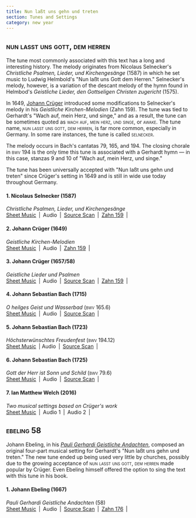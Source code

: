 ```yaml
---
title: Nun laßt uns gehn und treten
section: Tunes and Settings
category: new year
---
```


## <span style="font-variant:small-caps;">nun lasst uns gott, dem herren</span>

The tune most commonly associated with this text has a long and interesting history. The melody originates from Nicolaus Selnecker's *Christliche Psalmen, Lieder, und Kirchengesänge* (1587) in which he set music to Ludwig Helmbold's "Nun laßt uns Gott dem Herren." Selnecker's melody, however, is a variation of the descant melody of the hymn found in Helmbod's *Geistliche Lieder, den Gottseligen Christen zugericht* (1575). 

In 1649, [Johann Crüger](/authors/crüger) introduced some modifications to Selnecker's melody in his *Geistliche Kirchen-Melodien* (Zahn 159). The tune was tied to Gerhardt's "Wach auf, mein Herz, und singe," and as a result, the tune can be sometimes quoted as <span style="font-variant:small-caps;">wach auf, mein herz, und singe</span>, or <span style="font-variant:small-caps;">awake</span>. The tune name, <span style="font-variant:small-caps;">nun lasst uns gott, dem herren</span>, is far more common, especially in Germany. In some rare instances, the tune is called <span style="font-variant:small-caps;">selnecker</span>.

The melody occurs in Bach's cantatas 79, 165, and 194. The closing chorale in <span style="font-variant:small-caps;">bwv 194</span> is the only time this tune is associated with a Gerhardt hymn — in this case, stanzas 9 and 10 of "Wach auf, mein Herz, und singe."

The tune has been universally accepted with "Nun laßt uns gehn und treten" since Crüger's setting in 1649 and is still in wide use today throughout Germany.

#### 1. Nicolaus Selnecker (1587)

*Christliche Psalmen, Lieder, und Kirchengesänge*  
[Sheet Music](/hymns/010/music/010-selnecker.pdf) \| Audio \| [Source Scan](/hymns/010/scans/010-selnecker.pdf) \| [Zahn 159](/hymns/010/scans/zahn-159.pdf) \|  


#### 2. Johann Crüger (1649)

*Geistliche Kirchen-Melodien*  
[Sheet Music](/hymns/010/music/010-crüger-1.pdf) \| Audio \| [Zahn 159](/hymns/010/scans/zahn-159.pdf) \|  


#### 3. Johann Crüger (1657/58)

*Geistliche Lieder und Psalmen*  
[Sheet Music](/hymns/010/music/010-crüger-2.pdf) \| Audio \| [Source Scan](/hymns/010/scans/010-crüger-1657.pdf) \| [Zahn 159](/hymns/010/scans/zahn-159.pdf) \|  


#### 4. Johann Sebastian Bach (1715)

*O heilges Geist und Wasserbad* (<span style="font-variant:small-caps;">bwv 165.6</span>)  
[Sheet Music](/hymns/010/music/010-bwv165.pdf) \| Audio \| [Source Scan](/hymns/010/scans/bwv165-6.pdf) \|


#### 5. Johann Sebastian Bach (1723)

*Höchsterwünschtes Freudenfest* (<span style="font-variant:small-caps;">bwv 194.12</span>)  
[Sheet Music](/hymns/010/music/010-bwv194.pdf) \| Audio \| [Source Scan](/hymns/010/scans/bwv194-12.pdf) \|  


#### 6. Johann Sebastian Bach (1725)

*Gott der Herr ist Sonn und Schild* (<span style="font-variant:small-caps;">bwv 79.6</span>)  
[Sheet Music](/hymns/010/music/010-bwv79.pdf) \| Audio \| [Source Scan](/hymns/010/scans/bwv79-6.pdf) \|   

#### 7. Ian Matthew Welch (2016)

*Two musical settings based on Crüger's work*  
[Sheet Music](/hymns/010/music/010-welch.pdf) \| Audio 1 \| Audio 2 \|   

## <span style="font-variant:small-caps;">ebeling 58</span>

Johann Ebeling, in his [*Pauli Gerhardi Geistliche Andachten*](/sources/pauli_gerhardi), composed an original four-part musical setting for Gerhardt's "Nun laßt uns gehn und treten." The new tune ended up being used very little by churches, possibly due to the growing acceptance of <span style="font-variant:small-caps;">nun lasst uns gott, dem herren</span> made popular by Crüger. Even Ebeling himself offered the option to sing the text with this tune in his book. 

#### 1. Johann Ebeling (1667)

*Pauli Gerhardi Geistliche Andachten* (58)  
[Sheet Music](/hymns/010/music/010-ebeling-58.pdf) \| Audio \| [Source Scan](/hymns/010/scans/010-ebeling.pdf) \| [Zahn 176](/hymns/010/scans/zahn-176.pdf) \|